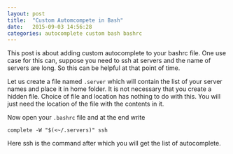 ```yaml
---
layout: post
title:  "Custom Automcompete in Bash"
date:   2015-09-03 14:56:28
categories: autocomplete custom bash bashrc 
---
```


This post is about adding custom autocomplete to your bashrc file. One use case for this can, suppose you need to ssh at servers and the name of servers are long. So this can be helpful at that point of time.

Let us create a file named ```.server``` which will contain the list of your server names and place it in home folder. It is not necessary that you create a hidden file. Choice of file and location has nothing to do with this. You will just need the location of the file with the contents
in it.

Now open your ```.bashrc``` file and at the end write

```
complete -W "$(<~/.servers)" ssh
```

Here ssh is the command after which you will get the list of autocomplete.

